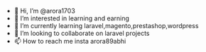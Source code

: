 - 👋 Hi, I’m @arora1703 
- 👀 I’m interested in learning and earning
- 🌱 I’m currently learning laravel,magento,prestashop,wordpress
- 💞️ I’m looking to collaborate on laravel projects
- 📫 How to reach me insta arora89abhi

<!---
arora1703/arora1703 is a ✨ special ✨ repository because its `README.md` (this file) appears on your GitHub profile.
You can click the Preview link to take a look at your changes.
--->
